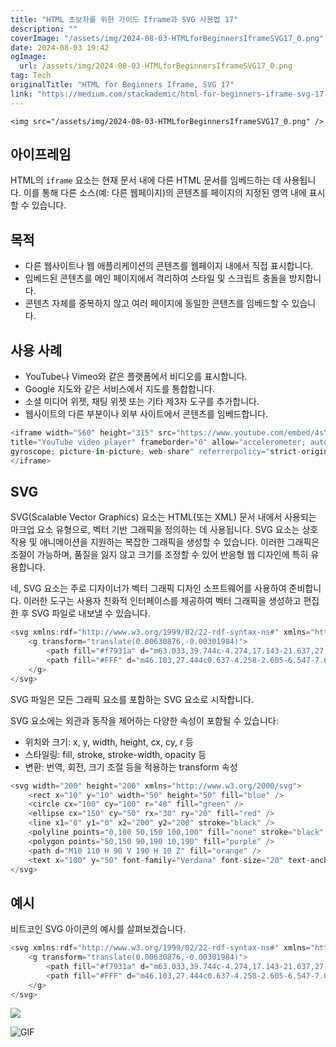 ```yaml
---
title: "HTML 초보자를 위한 가이드 Iframe과 SVG 사용법 17"
description: ""
coverImage: "/assets/img/2024-08-03-HTMLforBeginnersIframeSVG17_0.png"
date: 2024-08-03 19:42
ogImage: 
  url: /assets/img/2024-08-03-HTMLforBeginnersIframeSVG17_0.png
tag: Tech
originalTitle: "HTML for Beginners Iframe, SVG 17"
link: "https://medium.com/stackademic/html-for-beginners-iframe-svg-17-4141e5bc2284"
---
```



`<img src="/assets/img/2024-08-03-HTMLforBeginnersIframeSVG17_0.png" />`

## 아이프레임

HTML의 `iframe` 요소는 현재 문서 내에 다른 HTML 문서를 임베드하는 데 사용됩니다. 이를 통해 다른 소스(예: 다른 웹페이지)의 콘텐츠를 페이지의 지정된 영역 내에 표시할 수 있습니다.

## 목적

<div class="content-ad"></div>

- 다른 웹사이트나 웹 애플리케이션의 콘텐츠를 웹페이지 내에서 직접 표시합니다.
- 임베드된 콘텐츠를 메인 페이지에서 격리하여 스타일 및 스크립트 충돌을 방지합니다.
- 콘텐츠 자체를 중복하지 않고 여러 페이지에 동일한 콘텐츠를 임베드할 수 있습니다.

## 사용 사례

- YouTube나 Vimeo와 같은 플랫폼에서 비디오를 표시합니다.
- Google 지도와 같은 서비스에서 지도를 통합합니다.
- 소셜 미디어 위젯, 채팅 위젯 또는 기타 제3자 도구를 추가합니다.
- 웹사이트의 다른 부분이나 외부 사이트에서 콘텐츠를 임베드합니다.

```js
<iframe width="560" height="315" src="https://www.youtube.com/embed/4sYNBViSq-8?si=_jtxP8OgpcmkHcmx"
title="YouTube video player" frameborder="0" allow="accelerometer; autoplay; clipboard-write; encrypted-media; 
gyroscope; picture-in-picture; web-share" referrerpolicy="strict-origin-when-cross-origin" allowfullscreen>
</iframe>
```

<div class="content-ad"></div>

## SVG

SVG(Scalable Vector Graphics) 요소는 HTML(또는 XML) 문서 내에서 사용되는 마크업 요소 유형으로, 벡터 기반 그래픽을 정의하는 데 사용됩니다. SVG 요소는 상호 작용 및 애니메이션을 지원하는 복잡한 그래픽을 생성할 수 있습니다. 이러한 그래픽은 조절이 가능하며, 품질을 잃지 않고 크기를 조정할 수 있어 반응형 웹 디자인에 특히 유용합니다.

네, SVG 요소는 주로 디자이너가 벡터 그래픽 디자인 소프트웨어를 사용하여 준비합니다. 이러한 도구는 사용자 친화적 인터페이스를 제공하여 벡터 그래픽을 생성하고 편집한 후 SVG 파일로 내보낼 수 있습니다.

```js
<svg xmlns:rdf="http://www.w3.org/1999/02/22-rdf-syntax-ns#" xmlns="http://www.w3.org/2000/svg" height="64" width="64" version="1.1" xmlns:cc="http://creativecommons.org/ns#" xmlns:dc="http://purl.org/dc/elements/1.1/">
    <g transform="translate(0.00630876,-0.00301984)">
        <path fill="#f7931a" d="m63.033,39.744c-4.274,17.143-21.637,27.576-38.782,23.301-17.138-4.274-27.571-21.638-23.295-38.78,4.272-17.145,21.635-27.579,38.775-23.305,17.144,4.274,27.576,21.64,23.302,38.784z"/>
        <path fill="#FFF" d="m46.103,27.444c0.637-4.258-2.605-6.547-7.038-8.074l1.438-5.768-3.511-0.875-1.4,5.616c-0.923-0.23-1.871-0.447-2.813-0.662l1.41-5.653-3.509-0.875-1.439,5.766c-0.764-0.174-1.514-0.346-2.242-0.527l0.004-0.018-4.842-1.209-0.934,3.75s2.605,0.597,2.55,0.634c1.422,0.355,1.679,1.296,1.636,2.042l-1.638,6.571c0.098,0.025,0.225,0.061,0.365,0.117-0.117-0.029-0.242-0.061-0.371-0.092l-2.296,9.205c-0.174,0.432-0.615,1.08-1.609,0.834,0.035,0.051-2.552-0.637-2.552-0.637l-1.743,4.019,4.569,1.139c0.85,0.213,1.683,0.436,2.503,0.646l-1.453,5.834,3.507,0.875,1.439-5.772c0.958,0.26,1.888,0.5,2.798,0.726l-1.434,5.745,3.511,0.875,1.453-5.823c5.987,1.133,10.489,0.676,12.384-4.739,1.527-4.36-0.076-6.875-3.226-8.515,2.294-0.529,4.022-2.038,4.483-5.155zm-8.022,11.249c-1.085,4.36-8.426,2.003-10.806,1.412l1.928-7.729c2.38,0.594,10.012,1.77,8.878,6.317zm-1.086-11.312c-0.99,3.966-7.1,1.951-9.082,1.457l1.748-7.01c1.982,0.494,8.365,1.416,7.334,5.553z"/>
    </g>
</svg>
```

<div class="content-ad"></div>

SVG 파일은 모든 그래픽 요소를 포함하는 SVG 요소로 시작합니다.

SVG 요소에는 외관과 동작을 제어하는 다양한 속성이 포함될 수 있습니다:

- 위치와 크기: x, y, width, height, cx, cy, r 등
- 스타일링: fill, stroke, stroke-width, opacity 등
- 변환: 번역, 회전, 크기 조절 등을 적용하는 transform 속성

```js
<svg width="200" height="200" xmlns="http://www.w3.org/2000/svg">
    <rect x="10" y="10" width="50" height="50" fill="blue" />
    <circle cx="100" cy="100" r="40" fill="green" />
    <ellipse cx="150" cy="50" rx="30" ry="20" fill="red" />
    <line x1="0" y1="0" x2="200" y2="200" stroke="black" />
    <polyline points="0,100 50,150 100,100" fill="none" stroke="black" />
    <polygon points="50,150 90,190 10,190" fill="purple" />
    <path d="M10 110 H 90 V 190 H 10 Z" fill="orange" />
    <text x="100" y="50" font-family="Verdana" font-size="20" text-anchor="middle" fill="black">SVG</text>
</svg>
```

<div class="content-ad"></div>

## 예시

비트코인 SVG 아이콘의 예시를 살펴보겠습니다.

```js
<svg xmlns:rdf="http://www.w3.org/1999/02/22-rdf-syntax-ns#" xmlns="http://www.w3.org/2000/svg" height="64" width="64" version="1.1" xmlns:cc="http://creativecommons.org/ns#" xmlns:dc="http://purl.org/dc/elements/1.1/">
    <g transform="translate(0.00630876,-0.00301984)">
        <path fill="#f7931a" d="m63.033,39.744c-4.274,17.143-21.637,27.576-38.782,23.301-17.138-4.274-27.571-21.638-23.295-38.78,4.272-17.145,21.635-27.579,38.775-23.305,17.144,4.274,27.576,21.64,23.302,38.784z"/>
        <path fill="#FFF" d="m46.103,27.444c0.637-4.258-2.605-6.547-7.038-8.074l1.438-5.768-3.511-0.875-1.4,5.616c-0.923-0.23-1.871-0.447-2.813-0.662l1.41-5.653-3.509-0.875-1.439,5.766c-0.764-0.174-1.514-0.346-2.242-0.527l0.004-0.018-4.842-1.209-0.934,3.75s2.605,0.597,2.55,0.634c1.422,0.355,1.679,1.296,1.636,2.042l-1.638,6.571c0.098,0.025,0.225,0.061,0.365,0.117-0.117-0.029-0.242-0.061-0.371-0.092l-2.296,9.205c-0.174,0.432-0.615,1.08-1.609,0.834,0.035,0.051-2.552-0.637-2.552-0.637l-1.743,4.019,4.569,1.139c0.85,0.213,1.683,0.436,2.503,0.646l-1.453,5.834,3.507,0.875,1.439-5.772c0.958,0.26,1.888,0.5,2.798,0.726l-1.434,5.745,3.511,0.875,1.453-5.823c5.987,1.133,10.489,0.676,12.384-4.739,1.527-4.36-0.076-6.875-3.226-8.515,2.294-0.529,4.022-2.038,4.483-5.155zm-8.022,11.249c-1.085,4.36-8.426,2.003-10.806,1.412l1.928-7.729c2.38,0.594,10.012,1.77,8.878,6.317zm1.086-11.312c-0.99,3.966-7.1,1.951-9.082,1.457l1.748-7.01c1.982,0.494,8.365,1.416,7.334,5.553z"/>
    </g>
</svg>
```

<img src="/assets/img/2024-08-03-HTMLforBeginnersIframeSVG17_1.png" />

<div class="content-ad"></div>


![GIF](https://miro.medium.com/v2/resize:fit:400/0*XxOgZqF4N3u-q5UP.gif)
